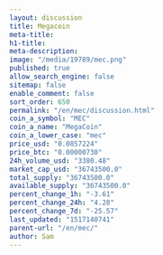 ```yaml
---
layout: discussion
title: Megacoin
meta-title: 
h1-title: 
meta-description: 
image: "/media/19789/mec.png"
published: true
allow_search_engine: false
sitemap: false
enable_comment: false
sort_order: 650
permalink: "/en/mec/discussion.html"
coin_a_symbol: "MEC"
coin_a_name: "MegaCoin"
coin_a_lower_case: "mec"
price_usd: "0.0857224"
price_btc: "0.00000730"
24h_volume_usd: "3380.48"
market_cap_usd: "36743500.0"
total_supply: "36743500.0"
available_supply: "36743500.0"
percent_change_1h: "-3.61"
percent_change_24h: "4.28"
percent_change_7d: "-25.57"
last_updated: "1517140741"
parent-url: "/en/mec/"
author: Sam
---
```


